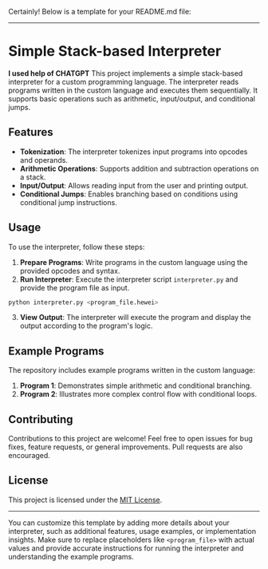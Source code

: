 Certainly! Below is a template for your README.md file:

---

# Simple Stack-based Interpreter

**I used help of CHATGPT**
This project implements a simple stack-based interpreter for a custom programming language. The interpreter reads programs written in the custom language and executes them sequentially. It supports basic operations such as arithmetic, input/output, and conditional jumps.

## Features

- **Tokenization**: The interpreter tokenizes input programs into opcodes and operands.
- **Arithmetic Operations**: Supports addition and subtraction operations on a stack.
- **Input/Output**: Allows reading input from the user and printing output.
- **Conditional Jumps**: Enables branching based on conditions using conditional jump instructions.

## Usage

To use the interpreter, follow these steps:

1. **Prepare Programs**: Write programs in the custom language using the provided opcodes and syntax.
2. **Run Interpreter**: Execute the interpreter script `interpreter.py` and provide the program file as input.

```bash
python interpreter.py <program_file.hewei>
```

3. **View Output**: The interpreter will execute the program and display the output according to the program's logic.

## Example Programs

The repository includes example programs written in the custom language:

1. **Program 1**: Demonstrates simple arithmetic and conditional branching.
2. **Program 2**: Illustrates more complex control flow with conditional loops.

## Contributing

Contributions to this project are welcome! Feel free to open issues for bug fixes, feature requests, or general improvements. Pull requests are also encouraged.

## License

This project is licensed under the [MIT License](LICENSE).

---

You can customize this template by adding more details about your interpreter, such as additional features, usage examples, or implementation insights. Make sure to replace placeholders like `<program_file>` with actual values and provide accurate instructions for running the interpreter and understanding the example programs.